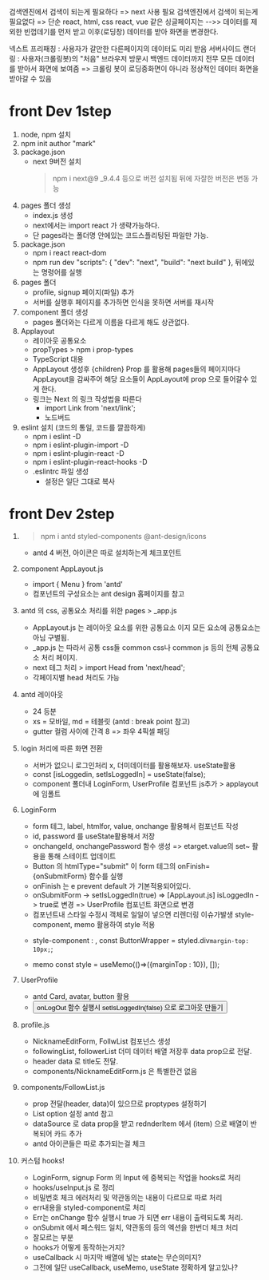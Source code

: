 검색엔진에서 검색이 되는게 필요하다 => next 사용 필요
검색엔진에서 검색이 되는게 필요없다 => 단순 react, html, css
react, vue 같은 싱글페이지는 -->> 데이터를 제외한 빈껍데기를 먼저 받고 이후(로딩창) 데이터를 받아 화면을 변경한다.

넥스트 프리패칭 : 사용자가 갈만한 다른페이지의 데이터도 미리 받음
서버사이드 랜더링 : 사용자(크롤링봇)의 "처음" 브라우저 방문시 백엔드 데이터까지 전무 모든 데이터를 받아서 화면에 보여줌 => 크롤링 봇이 로딩중화면이 아니라 정상적인 데이터 화면을 받아갈 수 있음

# front Dev 1step
1. node, npm 설치
2. npm init
    author "mark"
3. package.json
    - next 9버전 설치
        > npm i next@9
        _9.4.4 등으로 버전 설치됨 뒤에 자잘한 버전은 변동 가능
4. pages 폴더 생성
    - index.js 생성
    - next에서는 import react 가 생략가능하다.
    - 단 pages라는 폴더명 안에있는 코드스플리팅된 파일만 가능.
5. package.json
    - npm i react react-dom
    - npm run dev
        "scripts": {
            "dev": "next",
            "build": "next build"
        },
        뒤에있는 명령어를 실행
6. pages 폴더
    - profile, signup 페이지(파일) 추가
    - 서버를 실행후 페이지를 추가하면 인식을 못하면 서버를 재시작
7. component 폴더 생성
    - pages 폴더와는 다르게 이름을 다르게 해도 상관없다.
8. Applayout 
    - 레이아웃 공통요소
    - propTypes > npm i prop-types
    - TypeScript 대용
    - AppLayout 생성후 {children} Prop 를 활용해 pages들의 페이지마다 AppLayout을 감싸주어 해당 요소들이 AppLayout에 prop 으로 들어갈수 있게 한다.
    - 링크는 Next 의 링크 작성법을 따른다
        - import Link from 'next/link';
        - <Link href="/"><a>노드버드</a></Link>
8. eslint 설치 (코드의 통일, 코드를 깔끔하게)
    - npm i eslint -D
    - npm i eslint-plugin-import -D
    - npm i eslint-plugin-react -D
    - npm i eslint-plugin-react-hooks -D
    - .eslintrc 파일 생성
        - 설정은 일단 그대로 복사


# front Dev 2step
1. >npm i antd styled-components @ant-design/icons
    - antd 4 버전, 아이콘은 따로 설치하는게 체크포인트
2. component AppLayout.js
    - import { Menu } from 'antd'
    - 컴포넌트의 구성요소는 ant design 홈페이지를 참고
3. antd 의 css, 공통요소 처리를 위한 pages > _app.js
    - AppLayout.js 는 레이아웃 요소를 위한 공통요소 이지 모든 요소에 공통요소는 아님 구별됨.
    - _app.js 는 따라서 공통 css들 common css나 common js 등의 전체 공통요소 처리 페이지.
    - next <head> 테그 처리 > import Head from 'next/head';
    - 각페이지별 head 처리도 가능 
4. antd 레이아웃
    - 24 등분
    - xs = 모바일, md = 테블릿 (antd : break point 참고)
    - gutter 컬럼 사이에 간격 8 => 좌우 4픽셀 패딩
5. login 처리에 따른 화면 전환
    - 서버가 없으니 로그인처리 x, 더미데이터를 활용해보자. useState활용
    - const [isLoggedin, setIsLoggedIn] = useState(false);
    - component 폴더내 LoginForm, UserProfile 컴포넌트 js추가 > applayout에 임폴트
6. LoginForm
    - form 테그, label, htmlfor, value, onchange 활용해서 컴포넌트 작성
    - id, password 를 useState활용해서 저장
    - onchangeId, onchangePassword 함수 생성 => etarget.value의 set~ 활용을 통해 스테이트 업데이트
    - Button 의 htmlType="submit" 이 form 테그의 onFinish={onSubmitForm} 함수를 실행
    - onFinish 는 e prevent default 가 기본적용되어있다.
    - onSubmitForm -> setIsLoggedIn(true) => [AppLayout.js] isLoggedIn -> true로 변경 => UserProfile 컴포넌트 화면으로 변경

    * 컴포넌트내 스타일 수정시 객체로 일일이 넣으면 리렌더링 이슈가발생 style-component, memo 활용하여 style 적용
    - style-component : 
        <ButtonWrapper></ButtonWrapper>, 
        const ButtonWrapper = styled.div`
            margin-top: 10px;
        `;

    - memo 
        <test style={style}></test>
        const style = useMemo(()=>({marginTop : 10}), []);

7. UserProfile
    - antd Card, avatar, button 활용
    - <Button> onLogOut 함수 실행시 setIsLoggedIn(false) 으로 로그아웃 만들기

8. profile.js
    - NicknameEditForm, FollwList 컴포넌스 생성
    - followingList, followerList 더미 데이터 배열 저장후 data prop으로 전달.
    - header data 로 title도 전달.
    - components/NicknameEditForm.js 은 특별한건 없음

9. components/FollowList.js
    - prop 전달(header, data)이 있으므로 proptypes 설정하기
    - List option 설정 antd 참고
    - dataSource 로 data prop을 받고 rednderItem 에서 (item) 으로 배열이 반복되어 카드 추가
    - antd 아이콘들은 따로 추가되는걸 체크

10. 커스텀 hooks!
    - LoginForm, signup Form 의 Input 에 중복되는 작업을 hooks로 처리
    - hooks/useInput.js 로 정리
    - 비밀번호 체크 에러처리 및 약관동의는 내용이 다르므로 따로 처리
    - err내용을 styled-component로 처리
    - Err는 onChange 함수 실행시 true 가 되면 err 내용이 출력되도록 처리.
    - onSubmit 에서 페스워드 일치, 약관동의 등의 엑션을 한번더 체크 처리

    * 잘모르는 부분
    - hooks가 어떻게 동작하는거지?
    - useCallback 시 마지막 배열에 넣는 state는 무슨의미지?
    - 그전에 일단 useCallback, useMemo, useState 정확하게 알고있나?


